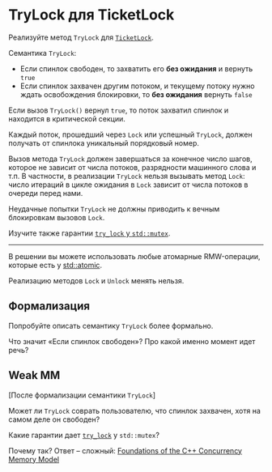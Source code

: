 # TryLock для TicketLock

Реализуйте метод `TryLock` для [`TicketLock`](ticket_lock.hpp).

Семантика `TryLock`:

* Если спинлок свободен, то захватить его **без ожидания** и вернуть `true`
* Если спинлок захвачен другим потоком, и текущему потоку нужно ждать освобождения блокировки, то **без ожидания** вернуть `false`

Если вызов `TryLock()` вернул `true`, то поток захватил спинлок и находится в критической секции.

Каждый поток, прошедший через `Lock` или успешный `TryLock`, должен получать от спинлока уникальный порядковый номер.

Вызов метода `TryLock` должен завершаться за конечное число шагов, которое не зависит от числа потоков, разрядности машинного слова и т.п. В частности, в реализации `TryLock` нельзя вызывать метод `Lock`: число итераций в цикле ожидания в `Lock` зависит от числа потоков в очереди перед нами.

Неудачные попытки `TryLock` не должны приводить к вечным блокировкам вызовов `Lock`.

Изучите также гарантии [`try_lock` у `std::mutex`](https://en.cppreference.com/w/cpp/thread/mutex/try_lock).

---

В решении вы можете использовать любые атомарные RMW-операции, которые есть у [std::atomic](https://en.cppreference.com/w/cpp/atomic/atomic).

Реализацию методов `Lock` и `Unlock` менять нельзя.

## Формализация

Попробуйте описать семантику `TryLock` более формально. 

Что значит «Если спинлок свободен»? Про какой именно момент идет речь? 

## Weak MM

[После формализации семантики `TryLock`]

Может ли `TryLock` соврать пользователю, что спинлок захвачен, хотя на самом деле он свободен?

Какие гарантии дает [`try_lock`](https://en.cppreference.com/w/cpp/thread/mutex/try_lock) у `std::mutex`?

Почему так? Ответ – сложный: [Foundations of the C++ Concurrency Memory Model](https://www.hpl.hp.com/techreports/2008/HPL-2008-56.pdf)
